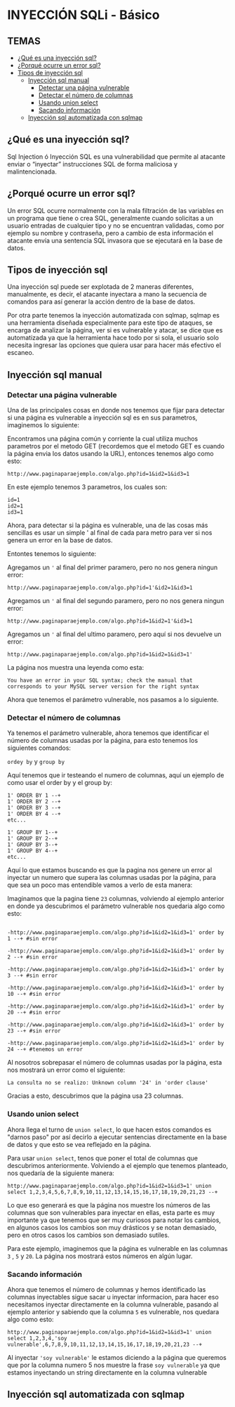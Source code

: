 # INYECCIÓN SQLi - Básico 

## TEMAS

* [¿Qué es una inyección sql?](#¿Qué-es-una-inyección-sql?)
* [¿Porqué ocurre un error sql?](#¿Porqué-ocurre-un-error-sql?)
* [Tipos de inyección sql](#Tipos-de-inyección-sql)
    * [Inyección sql manual](#Inyección-sql-manual)
      * [Detectar una página vulnerable](#Detectar-una-página-vulnerable)
      * [Detectar el número de columnas](#Detectar-el-número-de-columnas)
      * [Usando union select](#Usando-union-select)
      * [Sacando información](#Sacando-información)
    * [Inyección sql automatizada con sqlmap](#Inyección-sql-automatizada-con-sqlmap)


## ¿Qué es una inyección sql?

Sql Injection ó Inyección SQL es una vulnerabilidad que permite al atacante enviar o “inyectar” instrucciones SQL de forma maliciosa y malintencionada.

## ¿Porqué ocurre un error sql?

Un error SQL ocurre normalmente con la mala filtración de las variables en un programa que tiene o crea SQL, generalmente cuando solicitas a un usuario entradas de cualquier tipo y no se encuentran validadas, como por ejemplo su nombre y contraseña, pero a cambio de esta información el atacante envía una sentencia SQL invasora que se ejecutará en la base de datos.

## Tipos de inyección sql

Una inyección sql puede ser explotada de 2 maneras diferentes, manualmente, es decir, el atacante inyectara a mano la secuencia de comandos para así generar la acción dentro de la base de datos.

Por otra parte tenemos la inyección automatizada con sqlmap, sqlmap es una herramienta diseñada especialmente para este tipo de ataques, se encarga de analizar la página, ver si es vulnerable y atacar, se dice que es automatizada ya que la herramienta hace todo por si sola, el usuario solo necesita ingresar las opciones que quiera usar para hacer más efectivo el escaneo.

## Inyección sql manual 

### Detectar una página vulnerable

Una de las principales cosas en donde nos tenemos que fijar para detectar si una página es vulnerable a inyección sql es en sus parametros, imaginemos lo siguiente:

Encontramos una página común y corriente la cual utiliza muchos parametros por el metodo GET (recordemos que el metodo GET es cuando la página envia los datos usando la URL), entonces tenemos algo como esto:

`http://www.paginaparaejemplo.com/algo.php?id=1&id2=1&id3=1`

En este ejemplo tenemos 3 parametros, los cuales son:

```
id=1
id2=1
id3=1
```

Ahora, para detectar si la página es vulnerable, una de las cosas más sencillas es usar un simple ' al final de cada para metro para ver si nos genera un error en la base de datos. 

Entontes tenemos lo siguiente:

Agregamos un `'` al final del primer paramero, pero no nos genera ningun error:

`http://www.paginaparaejemplo.com/algo.php?id=1'&id2=1&id3=1`

Agregamos un `'` al final del segundo paramero, pero no nos genera ningun error:

`http://www.paginaparaejemplo.com/algo.php?id=1&id2=1'&id3=1`

Agregamos un `'` al final del ultimo paramero, pero aquí si nos devuelve un error:

`http://www.paginaparaejemplo.com/algo.php?id=1&id2=1&id3=1'`

La página nos muestra una leyenda como esta:

`You have an error in your SQL syntax; check the manual that corresponds to your MySQL server version for the right syntax`

Ahora que tenemos el parámetro vulnerable, nos pasamos a lo siguiente.

### Detectar el número de columnas

Ya tenemos el parámetro vulnerable, ahora tenemos que identificar el número de columnas usadas por la página, para esto tenemos los siguientes comandos:

`ordey by` y `group by`

Aquí tenemos que ir testeando el numero de columnas, aquí un ejemplo de como usar el order by y el group by:

```
1' ORDER BY 1 --+	
1' ORDER BY 2 --+	
1' ORDER BY 3 --+	
1' ORDER BY 4 --+	
etc...
```
```
1' GROUP BY 1--+	
1' GROUP BY 2--+	
1' GROUP BY 3--+	
1' GROUP BY 4--+	
etc...
```

Aquí lo que estamos buscando es que la pagina nos genere un error al inyectar un numero que supera las columnas usadas por la página, para que sea un poco mas entendible vamos a verlo de esta manera:

Imaginamos que la pagina tiene `23` columnas, volviendo al ejemplo anterior en donde ya descubrimos el parámetro vulnerable nos quedaria algo como esto:


```

-http://www.paginaparaejemplo.com/algo.php?id=1&id2=1&id3=1' order by 1 --+ #sin error

-http://www.paginaparaejemplo.com/algo.php?id=1&id2=1&id3=1' order by 2 --+ #sin error

-http://www.paginaparaejemplo.com/algo.php?id=1&id2=1&id3=1' order by 3 --+ #sin error

-http://www.paginaparaejemplo.com/algo.php?id=1&id2=1&id3=1' order by 10 --+ #sin error

-http://www.paginaparaejemplo.com/algo.php?id=1&id2=1&id3=1' order by 20 --+ #sin error

-http://www.paginaparaejemplo.com/algo.php?id=1&id2=1&id3=1' order by 23 --+ #sin error

-http://www.paginaparaejemplo.com/algo.php?id=1&id2=1&id3=1' order by 24 --+ #tenemos un error

```

Al nosotros sobrepasar el número de columnas usadas por la página, esta nos mostrará un error como el siguiente: 

`La consulta no se realizo: Unknown column '24' in 'order clause'`

Gracias a esto, descubrimos que la página usa 23 columnas.

### Usando union select

Ahora llega el turno de `union select`, lo que hacen estos comandos es "darnos paso" por así decirlo a ejecutar sentencias directamente en la base de datos y que esto se vea reflejado en la página.

Para usar `union select`, tenos que poner el total de columnas que descubrimos anteriormente. Volviendo a el ejemplo que tenemos planteado, nos quedaría de la siguiente manera:

```
http://www.paginaparaejemplo.com/algo.php?id=1&id2=1&id3=1' union select 1,2,3,4,5,6,7,8,9,10,11,12,13,14,15,16,17,18,19,20,21,23 --+
```

Lo que eso generará es que la página nos muestre los números de las columnas que son vulnerables para inyectar en ellas, esta parte es muy importante ya que tenemos que ser muy curiosos para notar los cambios, en algunos casos los cambios son muy drásticos y se notan demasiado, pero en otros casos los cambios son demasiado sutiles.

Para este ejemplo, imaginemos que la página es vulnerable en las columnas `3` , `5` y `20`. La página nos mostrará estos números en algún lugar.


### Sacando información 

Ahora que tenemos el número de columnas y hemos identificado las columnas inyectables sigue sacar u inyectar informacion, para hacer eso necesitamos inyectar directamente en la columna vulnerable, pasando al ejemplo anterior y sabiendo que la columna `5` es vulnerable, nos quedara algo como esto:

```
http://www.paginaparaejemplo.com/algo.php?id=1&id2=1&id3=1' union select 1,2,3,4,'soy vulnerable',6,7,8,9,10,11,12,13,14,15,16,17,18,19,20,21,23 --+
```

Al inyectar `'soy vulnerable'` le estamos diciendo a la página que queremos que por la columna numero 5 nos muestre la frase `soy vulnerable` ya que estamos inyectando un string directamente en la columna vulnerable 










## Inyección sql automatizada con sqlmap



